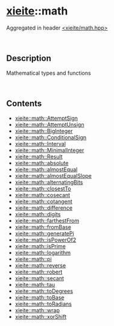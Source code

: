 # [xieite](./xieite.md)\:\:math
Aggregated in header [<xieite/math.hpp>](../include/xieite/math.hpp)

&nbsp;

## Description
Mathematical types and functions

&nbsp;

## Contents
- [xieite::math::AttemptSign](./math/AttemptSign.md)
- [xieite::math::AttemptUnsign](./math/AttemptUnsign.md)
- [xieite::math::BigInteger](./math/BigInteger.md)
- [xieite::math::ConditionalSign](./math/ConditionalSign.md)
- [xieite::math::Interval](./math/Interval.md)
- [xieite::math::MinimalInteger](./math/MinimalInteger.md)
- [xieite::math::Result](./math/Result.md)
- [xieite::math::absolute](./math/absolute.md)
- [xieite::math::almostEqual](./math/almostEqual.md)
- [xieite::math::almostEqualSlope](./math/almostEqualSlope.md)
- [xieite::math::alternatingBits](./math/alternatingBits.md)
- [xieite::math::closestTo](./math/closestTo.md)
- [xieite::math::cosecant](./math/cosecant.md)
- [xieite::math::cotangent](./math/cotangent.md)
- [xieite::math::difference](./math/difference.md)
- [xieite::math::digits](./math/digits.md)
- [xieite::math::farthestFrom](./math/farthestFrom.md)
- [xieite::math::fromBase](./math/fromBase.md)
- [xieite::math::generatePi](./math/generatePi.md)
- [xieite::math::isPowerOf2](./math/isPowerOf2.md)
- [xieite::math::isPrime](./math/isPrime.md)
- [xieite::math::logarithm](./math/logarithm.md)
- [xieite::math::pi](./math/pi.md)
- [xieite::math::reverse](./math/reverse.md)
- [xieite::math::robert](./math/robert.md)
- [xieite::math::secant](./math/secant.md)
- [xieite::math::tau](./math/tau.md)
- [xieite::math::toDegrees](./math/toDegrees.md)
- [xieite::math::toBase](./math/toBase.md)
- [xieite::math::toRadians](./math/toRadians.md)
- [xieite::math::wrap](./math/wrap.md)
- [xieite::math::xorShift](./math/xorShift.md)
